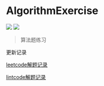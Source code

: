 # AlgorithmExercise

![](https://img.shields.io/badge/247-leetcode-green.svg)
![](https://img.shields.io/badge/59-lintcode-blue.svg)


> 算法题练习


更新记录

[leetcode解题记录](./leetcode.md)

[lintcode解题记录](./lintcode.md)

